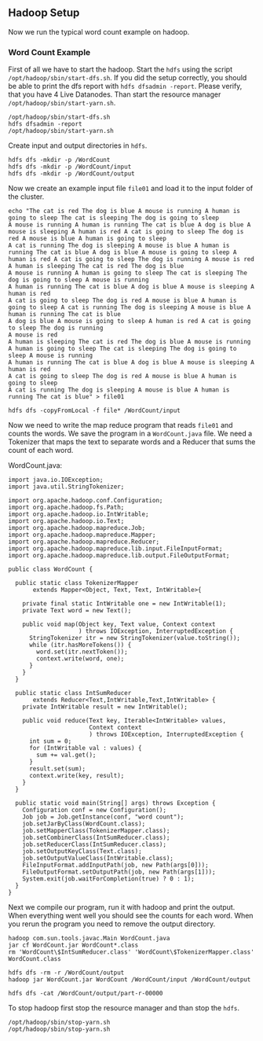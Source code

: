 ## Hadoop Setup

Now we run the typical word count example on hadoop.

### Word Count Example

First of all we have to start the hadoop. Start the `hdfs` using the script `/opt/hadoop/sbin/start-dfs.sh`. If you did the setup correctly, you should be able to print the dfs report with `hdfs dfsadmin -report`. Please verify, that you have 4 Live Datanodes. Than start the resource manager `/opt/hadoop/sbin/start-yarn.sh`.

```
/opt/hadoop/sbin/start-dfs.sh
hdfs dfsadmin -report
/opt/hadoop/sbin/start-yarn.sh
```

Create input and output directories in `hdfs`.

```
hdfs dfs -mkdir -p /WordCount
hdfs dfs -mkdir -p /WordCount/input
hdfs dfs -mkdir -p /WordCount/output
```

Now we create an example input file `file01` and load it to the input folder of the cluster.

```
echo "The cat is red The dog is blue A mouse is running A human is going to sleep The cat is sleeping The dog is going to sleep
A mouse is running A human is running The cat is blue A dog is blue A mouse is sleeping A human is red A cat is going to sleep The dog is red A mouse is blue A human is going to sleep
A cat is running The dog is sleeping A mouse is blue A human is running The cat is blue A dog is blue A mouse is going to sleep A human is red A cat is going to sleep The dog is running A mouse is red A human is sleeping The cat is red The dog is blue
A mouse is running A human is going to sleep The cat is sleeping The dog is going to sleep A mouse is running
A human is running The cat is blue A dog is blue A mouse is sleeping A human is red
A cat is going to sleep The dog is red A mouse is blue A human is going to sleep A cat is running The dog is sleeping A mouse is blue A human is running The cat is blue
A dog is blue A mouse is going to sleep A human is red A cat is going to sleep The dog is running
A mouse is red
A human is sleeping The cat is red The dog is blue A mouse is running A human is going to sleep The cat is sleeping The dog is going to sleep A mouse is running
A human is running The cat is blue A dog is blue A mouse is sleeping A human is red
A cat is going to sleep The dog is red A mouse is blue A human is going to sleep
A cat is running The dog is sleeping A mouse is blue A human is running The cat is blue" > file01

hdfs dfs -copyFromLocal -f file* /WordCount/input
```

Now we need to write the map reduce program that reads `file01` and counts the words. We save the program in a `WordCount.java` file. We need a Tokenizer that maps the text to separate words and a Reducer that sums the count of each word.

WordCount.java:

```shellscript
import java.io.IOException;
import java.util.StringTokenizer;

import org.apache.hadoop.conf.Configuration;
import org.apache.hadoop.fs.Path;
import org.apache.hadoop.io.IntWritable;
import org.apache.hadoop.io.Text;
import org.apache.hadoop.mapreduce.Job;
import org.apache.hadoop.mapreduce.Mapper;
import org.apache.hadoop.mapreduce.Reducer;
import org.apache.hadoop.mapreduce.lib.input.FileInputFormat;
import org.apache.hadoop.mapreduce.lib.output.FileOutputFormat;

public class WordCount {

  public static class TokenizerMapper
       extends Mapper<Object, Text, Text, IntWritable>{

    private final static IntWritable one = new IntWritable(1);
    private Text word = new Text();

    public void map(Object key, Text value, Context context
                    ) throws IOException, InterruptedException {
      StringTokenizer itr = new StringTokenizer(value.toString());
      while (itr.hasMoreTokens()) {
        word.set(itr.nextToken());
        context.write(word, one);
      }
    }
  }

  public static class IntSumReducer
       extends Reducer<Text,IntWritable,Text,IntWritable> {
    private IntWritable result = new IntWritable();

    public void reduce(Text key, Iterable<IntWritable> values,
                       Context context
                       ) throws IOException, InterruptedException {
      int sum = 0;
      for (IntWritable val : values) {
        sum += val.get();
      }
      result.set(sum);
      context.write(key, result);
    }
  }

  public static void main(String[] args) throws Exception {
    Configuration conf = new Configuration();
    Job job = Job.getInstance(conf, "word count");
    job.setJarByClass(WordCount.class);
    job.setMapperClass(TokenizerMapper.class);
    job.setCombinerClass(IntSumReducer.class);
    job.setReducerClass(IntSumReducer.class);
    job.setOutputKeyClass(Text.class);
    job.setOutputValueClass(IntWritable.class);
    FileInputFormat.addInputPath(job, new Path(args[0]));
    FileOutputFormat.setOutputPath(job, new Path(args[1]));
    System.exit(job.waitForCompletion(true) ? 0 : 1);
  }
}
```

Next we compile our program, run it with hadoop and print the output. When everything went well you should see the counts for each word. When you rerun the program you need to remove the output directory.

```shellscript
hadoop com.sun.tools.javac.Main WordCount.java
jar cf WordCount.jar WordCount*.class
rm 'WordCount\$IntSumReducer.class' 'WordCount\$TokenizerMapper.class' WordCount.class

hdfs dfs -rm -r /WordCount/output
hadoop jar WordCount.jar WordCount /WordCount/input /WordCount/output

hdfs dfs -cat /WordCount/output/part-r-00000
```

To stop hadoop first stop the resource manager and than stop the `hdfs`.

```
/opt/hadoop/sbin/stop-yarn.sh
/opt/hadoop/sbin/stop-yarn.sh
```

